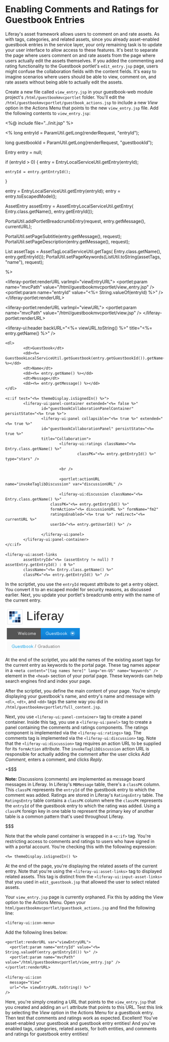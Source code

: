 # Enabling Comments and Ratings for Guestbook Entries [](id=enabling-comments-and-ratings-for-guestbook-entries)

Liferay's asset framework allows users to comment on and rate assets. As with
tags, categories, and related assets, since you already asset-enabled guestbook 
entries in the service layer, your only remaining task is to update your user 
interface to allow access to these features. It's best to separate the page 
where users comment on and rate assets from the page where users actually edit 
the assets themselves. If you added the commenting and rating functionality to 
the Guestbook portlet's `edit_entry.jsp` page, users might confuse the
collaboration fields with the content fields. It's easy to imagine scenarios
where users should be able to view, comment on, and rate assets without being
able to actually edit the assets.

Create a new file called `view_entry.jsp` in your guestbook-web module project's 
`/html/guestbookmvcportlet` folder. You'll edit the 
`/html/guestbookmvcportlet/guestbook_actions.jsp` to include a new *View* option 
in the Actions Menu that points to the new `view_entry.jsp` file. Add the 
following contents to `view_entry.jsp`:

<%@ include file="../init.jsp" %>

<%
long entryId = ParamUtil.getLong(renderRequest, "entryId");

long guestbookId = ParamUtil.getLong(renderRequest, "guestbookId");

Entry entry = null;

if (entryId > 0) {
    entry = EntryLocalServiceUtil.getEntry(entryId);

    entryId = entry.getEntryId();
}

entry = EntryLocalServiceUtil.getEntry(entryId);
entry = entry.toEscapedModel();

AssetEntry assetEntry = AssetEntryLocalServiceUtil.getEntry(
Entry.class.getName(), entry.getEntryId());

PortalUtil.addPortletBreadcrumbEntry(request, entry.getMessage(),
                currentURL);

PortalUtil.setPageSubtitle(entry.getMessage(), request);
PortalUtil.setPageDescription(entry.getMessage(), request);

List<AssetTag> assetTags = AssetTagLocalServiceUtil.getTags(
                Entry.class.getName(), entry.getEntryId());
PortalUtil.setPageKeywords(ListUtil.toString(assetTags, "name"),
                request);

%>

<liferay-portlet:renderURL varImpl="viewEntryURL">
    <portlet:param name="mvcPath" value="/html/guestbookmvcportlet/view_entry.jsp" />
    <portlet:param name="entryId" value="<%= String.valueOf(entryId) %>" />
</liferay-portlet:renderURL>

<liferay-portlet:renderURL varImpl="viewURL">
    <portlet:param name="mvcPath" value="/html/guestbookmvcportlet/view.jsp" />
</liferay-portlet:renderURL>

<liferay-ui:header
    backURL="<%= viewURL.toString() %>"
       title="<%= entry.getName() %>"
/>

    <dl>
            <dt>Guestbook</dt>
            <dd><%= GuestbookLocalServiceUtil.getGuestbook(entry.getGuestbookId()).getName() %></dd>
            <dt>Name</dt>
            <dd><%= entry.getName() %></dd>
            <dt>Message</dt>
            <dd><%= entry.getMessage() %></dd>
    </dl>

    <c:if test="<%= themeDisplay.isSignedIn() %>">
            <liferay-ui:panel-container extended="<%= false %>"
                    id="guestbookCollaborationPanelContainer" persistState="<%= true %>">
                    <liferay-ui:panel collapsible="<%= true %>" extended="<%= true %>"
                    id="guestbookCollaborationPanel" persistState="<%= true %>"
                    title="Collaboration">
                            <liferay-ui:ratings className="<%= Entry.class.getName() %>"
                                    classPK="<%= entry.getEntryId() %>" type="stars" />
                            
                            <br />

                            <portlet:actionURL name="invokeTaglibDiscussion" var="discussionURL" />
            
                            <liferay-ui:discussion className="<%= Entry.class.getName() %>"
                        classPK="<%= entry.getEntryId() %>"
                        formAction="<%= discussionURL %>" formName="fm2"
                        ratingsEnabled="<%= true %>" redirect="<%= currentURL %>"
                        userId="<%= entry.getUserId() %>" />

                    </liferay-ui:panel>
            </liferay-ui:panel-container>
    </c:if>

    <liferay-ui:asset-links
            assetEntryId="<%= (assetEntry != null) ? assetEntry.getEntryId() : 0 %>"
            className="<%= Entry.class.getName() %>"
            classPK="<%= entry.getEntryId() %>" />

In the scriptlet, you use the `entryId` request attribute to get a entry
object. You convert it to an escaped model for security reasons, as discussed
earlier. Next, you update your portlet's breadcrumb entry with the name of the
current entry. 

<!-- Need to check if the info below is true... -->

![Figure 3: The Breadcrumb portlet appears on regular portal pages, by default. It appears just beneath the main page navigation menu and displays the path to the current page or portlet.](../../../../images/portlet-breadcrumb.png)

At the end of the scriptlet, you add the names of the existing asset tags for
the current entry as keywords to the portal page. These tag names appear in
a `<meta content="[tag names here]" lang="en-US" name="keywords" />` element in
the `<head>` section of your portal page. These keywords can help search engines
find and index your page.

After the scriptlet, you define the main content of your page. You're simply
displaying your guestbook's name, and entry's name and message  with `<dl>`, 
`<dt>`, and `<dd>` tags the same way you did in 
`/html/guestbookmvcportlet/full_content.jsp`.

Next, you use  `<liferay-ui:panel-container>` tag to create a panel container.
Inside this tag, you use a `<liferay-ui:panel>` tag to create a panel containing
the comments and ratings components. The ratings component is implemented via
the `<liferay-ui:ratings>` tag. The comments tag is implemented via the
`<liferay-ui:discussion>` tag. Note that the `<liferay-ui:discussion>` tag
requires an action URL to be supplied for its `formAction` attribute. The
`invokeTaglibDiscussion` action URL is responsible for actually adding the
comment after the user clicks *Add Comment*, enters a comment, and clicks
*Reply*.

+$$$

**Note:** Discussions (comments) are implemented as message board messages in
Liferay. In Liferay's `MBMessage` table, there's a `classPK` column. This
`classPK` represents the `entryId` of the guestbook entry to which the comment 
was added. Ratings are stored in Liferay's `RatingsEntry` table. The 
`RatingsEntry` table contains a `classPK` column where the `classPK` represents 
the `entryId` of the guestbook entry to which the rating was added. Using a 
`classPK` foreign key in one table to represent the primary key of another table 
is a common pattern that's used throughout Liferay.

$$$

Note that the whole panel container is wrapped in a `<c:if>` tag.  You're
restricting access to comments and ratings to users who have signed in with a
portal account. You're checking this with the following expression:

    <%= themeDisplay.isSignedIn() %>

At the end of the page, you're displaying the related assets of the current
entry. Note that you're using the `<liferay-ui:asset-links>` tag to
displayed related assets. This tag is distinct from the
`<liferay-ui:input-asset-links>` that you used in `edit_guestbook.jsp` that
allowed the user to select related assets.

Your `view_entry.jsp` page is currently orphaned. Fix this by adding the
View option to the Actions Menu. Open your 
`html/guestbookmvcportlet/guestbook_actions.jsp` and find the following line:

    <liferay-ui:icon-menu>

Add the following lines below:

    <portlet:renderURL var="viewEntryURL">
      <portlet:param name="entryId" value="<%= String.valueOf(entry.getEntryId()) %>" />
      <portlet:param name="mvcPath" value="/html/guestbookmvcportlet/view_entry.jsp" />
    </portlet:renderURL>

    <liferay-ui:icon
      message="View"
      url="<%= viewEntryURL.toString() %>"
    />

Here, you're simply creating a URL that points to the `view_entry.jsp` that
you created and adding an `url` attribute that points to this URL. Test this
link by selecting the *View* option in the Actions Menu for a guestbook entry. 
Then test that comments and ratings work as expected. Excellent! You've
asset-enabled your guestbook and guestbook entry entities! And you've enabled
tags, categories, related assets, for both entities, and comments and ratings 
for guestbook entry entities!
